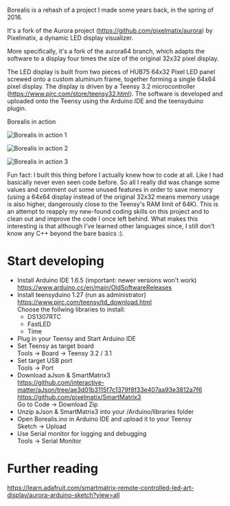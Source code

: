Borealis is a rehash of a project I made some years back, in the spring of 2016.

It's a fork of the Aurora project (https://github.com/pixelmatix/aurora) by
Pixelmatix, a dynamic LED display visualizer.

More specifically, it's a fork of the aurora64 branch, which adapts the software
to a display four times the size of the original 32x32 pixel display.

The LED display is built from two pieces of HUB75 64x32 Pixel LED panel screwed
onto a custom aluminum frame, together forming a single 64x64 pixel display. The
display is driven by a Teensy 3.2
microcontroller (https://www.pjrc.com/store/teensy32.html). The software is
developed and uploaded onto the Teensy using the Arduino IDE and the teensyduino
plugin.

Borealis in action  

![Borealis in action 1](demo1.gif)

![Borealis in action 2](demo2.gif)

![Borealis in action 3](demo3.gif)

Fun fact: I built this thing before I actually knew how to code at all. Like I
had basically never even seen code before. So all I really did was change some
values and comment out some unused features in order to save memory (using a
64x64 display instead of the original 32x32 means memory usage is also higher,
dangerously close to the Teensy's RAM limit of 64K). This is an attempt to
reapply my new-found coding skills on this project and to clean out and improve
the code I once left behind. What makes this interesting is that although I've
learned other languages since, I still don't know any C++ beyond the bare
basics :).

# Start developing

* Install Arduino IDE 1.6.5 (important: newer versions won't work)  
  https://www.arduino.cc/en/main/OldSoftwareReleases
* Install teensyduino 1.27 (run as administrator)  
  https://www.pjrc.com/teensy/td_download.html  
  Choose the follwing libraries to install: 
  * DS1307RTC
  * FastLED
  * Time
* Plug in your Teensy and Start Arduino IDE
* Set Teensy as target board  
  Tools -> Board -> Teensy 3.2 / 3.1
* Set target USB port  
  Tools -> Port
* Download aJson & SmartMatrix3  
  https://github.com/interactive-matter/aJson/tree/ae3d01b3115f7c1379f8f33e407aa93e3812a7f6  
  https://github.com/pixelmatix/SmartMatrix3  
  Go to Code -> Download Zip
* Unzip aJson & SmartMatrix3 into your /Arduino/libraries folder
* Open Borealis.ino in Arduino IDE and upload it to your Teensy  
  Sketch -> Upload
* Use Serial monitor for logging and debugging  
  Tools -> Serial Monitor

# Further reading

https://learn.adafruit.com/smartmatrix-remote-controlled-led-art-display/aurora-arduino-sketch?view=all
